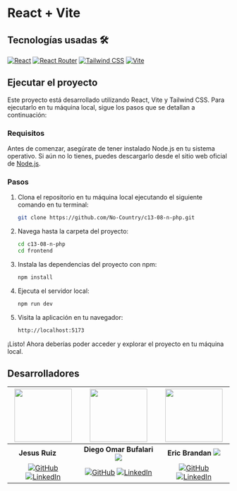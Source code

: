 # React + Vite

## Tecnologías usadas 🛠️
[![React](https://img.shields.io/badge/React-61DAFB?style=for-the-badge&logo=react&logoColor=white)](https://reactjs.org/)
[![React Router](https://img.shields.io/badge/React_Router-f44250?style=for-the-badge&logo=reactrouter&logoColor=white)](https://reactrouter.com) [![Tailwind CSS](https://img.shields.io/badge/Tailwind%20CSS-38b2ac?style=for-the-badge&logo=tailwind-css&logoColor=white)](https://tailwindcss.com/) <!-- [![Netlify](https://img.shields.io/badge/Netlify-00C7B7?style=for-the-badge&logo=netlify&logoColor=white)](https://www.netlify.com/) --> [![Vite](https://img.shields.io/badge/Vite-646CFF?style=for-the-badge&logo=vite&logoColor=white)](https://vitejs.dev/)    


## Ejecutar el proyecto

Este proyecto está desarrollado utilizando React, Vite y Tailwind CSS. Para ejecutarlo en tu máquina local, sigue los pasos que se detallan a continuación:

### Requisitos

Antes de comenzar, asegúrate de tener instalado Node.js en tu sistema operativo. Si aún no lo tienes, puedes descargarlo desde el sitio web oficial de [Node.js](https://nodejs.org/es).

### Pasos

1. Clona el repositorio en tu máquina local ejecutando el siguiente comando en tu terminal:

   ```bash
   git clone https://github.com/No-Country/c13-08-n-php.git
   ```

2. Navega hasta la carpeta del proyecto:

   ```bash
   cd c13-08-n-php
   cd frontend
   ```

3. Instala las dependencias del proyecto con npm:

   ```bash
   npm install
   ```
<!-- 4. Configura las variables de entorno del Frontend creando un archivo .env en la raíz del proyecto (c13-08-n-php/frontend) y agrega el siguiente contenido:

   ```bash
   VITE_API_URL=https://todavianoexiste.com

   ``` -->

4. Ejecuta el servidor local:

   ```bash
   npm run dev
   ```

5. Visita la aplicación en tu navegador:

   ```bash
   http://localhost:5173
   ```

¡Listo! Ahora deberías poder acceder y explorar el proyecto en tu máquina local.

## Desarrolladores

|  <img src="https://ca.slack-edge.com/T02KS88FB0E-U05KE2LFQDD-8d6df2c1e067-512" width="130" height="120">  | <img src="https://ca.slack-edge.com/T02KS88FB0E-U059468NHCH-6f5e2d22953c-512" width="130" height="120">  | <img src="https://ca.slack-edge.com/T02KS88FB0E-U05M24NV9LN-d73bbae82de3-512" width="130" height="120">  | 
|:-:|:-:|:-:|
| **Jesus Ruiz** <img src="https://upload.wikimedia.org/wikipedia/commons/thumb/1/17/Flag_of_Mexico.png/1200px-Flag_of_Mexico.png" height="15px" width="21px"> | **Diego Omar Bufalari** <img src="https://i.ibb.co/Ln0vhg4/AR.png">| **Eric Brandan** <img src="https://i.ibb.co/Ln0vhg4/AR.png"> 
| [![GitHub](https://img.shields.io/badge/GitHub-%23121011.svg?&style=for-the-badge&logo=github&logoColor=white)](https://github.com/AlbertoVasquezR) [![LinkedIn](https://img.shields.io/badge/LinkedIn-%230077B5.svg?&style=for-the-badge&logo=linkedin&logoColor=white)](https://www.linkedin.com/in/jesus-alberto-vasquez-ruiz-developer/) | [![GitHub](https://img.shields.io/badge/GitHub-%23121011.svg?&style=for-the-badge&logo=github&logoColor=white)](https://github.com/diegobufa) [![LinkedIn](https://img.shields.io/badge/LinkedIn-%230077B5.svg?&style=for-the-badge&logo=linkedin&logoColor=white)](https://www.linkedin.com/in/diego-omar-bufalari-8576831b9/) | [![GitHub](https://img.shields.io/badge/GitHub-%23121011.svg?&style=for-the-badge&logo=github&logoColor=white)](https://github.com/brandaneric) [![LinkedIn](https://img.shields.io/badge/LinkedIn-%230077B5.svg?&style=for-the-badge&logo=linkedin&logoColor=white)](https://www.linkedin.com/in/fabian-edgardo-romano/) | 